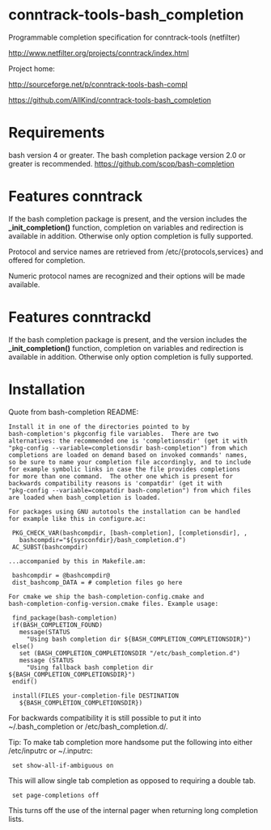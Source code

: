 conntrack-tools-bash_completion
==========

Programmable completion specification for conntrack-tools (netfilter)

http://www.netfilter.org/projects/conntrack/index.html

Project home:

http://sourceforge.net/p/conntrack-tools-bash-compl

https://github.com/AllKind/conntrack-tools-bash_completion


Requirements
==========

bash version 4 or greater.
The bash completion package version 2.0 or greater is recommended.
https://github.com/scop/bash-completion


Features conntrack
==========

If the bash completion package is present, and the version includes the
**_init_completion()** function, completion on variables and redirection
is available in addition. Otherwise only option completion is fully supported.

Protocol and service names are retrieved from /etc/{protocols,services} and offered for completion.

Numeric protocol names are recognized and their options will be made available.


Features conntrackd
==========

If the bash completion package is present, and the version includes the
**_init_completion()** function, completion on variables and redirection
is available in addition. Otherwise only option completion is fully supported.


Installation
============

Quote from bash-completion README:

	Install it in one of the directories pointed to by
	bash-completion's pkgconfig file variables.  There are two
	alternatives: the recommended one is 'completionsdir' (get it with
	"pkg-config --variable=completionsdir bash-completion") from which
	completions are loaded on demand based on invoked commands' names,
	so be sure to name your completion file accordingly, and to include
	for example symbolic links in case the file provides completions
	for more than one command.  The other one which is present for
	backwards compatibility reasons is 'compatdir' (get it with
	"pkg-config --variable=compatdir bash-completion") from which files
	are loaded when bash_completion is loaded.

	For packages using GNU autotools the installation can be handled
	for example like this in configure.ac:

	 PKG_CHECK_VAR(bashcompdir, [bash-completion], [completionsdir], ,
	   bashcompdir="${sysconfdir}/bash_completion.d")
	 AC_SUBST(bashcompdir)

	...accompanied by this in Makefile.am:

	 bashcompdir = @bashcompdir@
	 dist_bashcomp_DATA = # completion files go here

	For cmake we ship the bash-completion-config.cmake and
	bash-completion-config-version.cmake files. Example usage:

	 find_package(bash-completion)
	 if(BASH_COMPLETION_FOUND)
	   message(STATUS
		 "Using bash completion dir ${BASH_COMPLETION_COMPLETIONSDIR}")
	 else()
	   set (BASH_COMPLETION_COMPLETIONSDIR "/etc/bash_completion.d")
	   message (STATUS
		 "Using fallback bash completion dir ${BASH_COMPLETION_COMPLETIONSDIR}")
	 endif()

	 install(FILES your-completion-file DESTINATION
	   ${BASH_COMPLETION_COMPLETIONSDIR})

For backwards compatibility it is still possible
to put it into ~/.bash_completion or /etc/bash_completion.d/.

Tip: To make tab completion more handsome put the following into either /etc/inputrc or ~/.inputrc:

     set show-all-if-ambiguous on

This will allow single tab completion as opposed to requiring a double tab.

     set page-completions off

This turns off the use of the internal pager when returning long completion lists.


